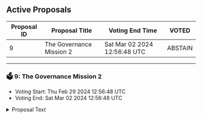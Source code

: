 ## Active Proposals

| Proposal ID | Proposal Title | Voting End Time | VOTED |
|-------------|----------------|-----------------|-------|
| 9 | The Governance Mission 2 | Sat Mar 02 2024 12:56:48 UTC | ABSTAIN |

---

### 🗳 9: The Governance Mission 2
- Voting Start: Thu Feb 29 2024 12:56:48 UTC
- Voting End: Sat Mar 02 2024 12:56:48 UTC

<details>
<summary>Proposal Text</summary>
 
This Proposal enables the Stakedrop Participants to take part in a Governance Session and complete their governance claim mission - Mission 2. Voting is also available for all of the current C4E token holders to get familiar with our Governance system. Simply votes YES or NO in this proposal.
</details>
